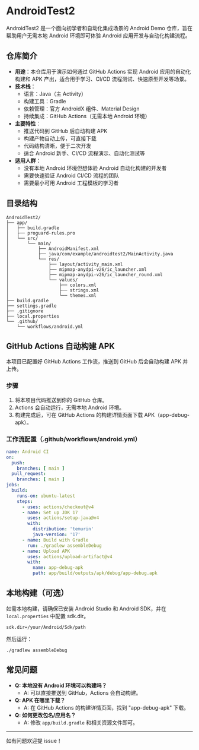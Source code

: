 # AndroidTest2

AndroidTest2 是一个面向初学者和自动化集成场景的 Android Demo 仓库，旨在帮助用户无需本地 Android 环境即可体验 Android 应用开发与自动化构建流程。

## 仓库简介

- **用途**：本仓库用于演示如何通过 GitHub Actions 实现 Android 应用的自动化构建和 APK 产出，适合用于学习、CI/CD 流程测试、快速原型开发等场景。
- **技术栈**：
  - 语言：Java（主 Activity）
  - 构建工具：Gradle
  - 依赖管理：官方 AndroidX 组件、Material Design
  - 持续集成：GitHub Actions（无需本地 Android 环境）
- **主要特性**：
  - 推送代码到 GitHub 后自动构建 APK
  - 构建产物自动上传，可直接下载
  - 代码结构清晰，便于二次开发
  - 适合 Android 新手、CI/CD 流程演示、自动化测试等
- **适用人群**：
  - 没有本地 Android 环境但想体验 Android 自动化构建的开发者
  - 需要快速验证 Android CI/CD 流程的团队
  - 需要最小可用 Android 工程模板的学习者

## 目录结构

```
AndroidTest2/
├── app/
│   ├── build.gradle
│   ├── proguard-rules.pro
│   └── src/
│       └── main/
│           ├── AndroidManifest.xml
│           ├── java/com/example/androidtest2/MainActivity.java
│           └── res/
│               ├── layout/activity_main.xml
│               ├── mipmap-anydpi-v26/ic_launcher.xml
│               ├── mipmap-anydpi-v26/ic_launcher_round.xml
│               └── values/
│                   ├── colors.xml
│                   ├── strings.xml
│                   └── themes.xml
├── build.gradle
├── settings.gradle
├── .gitignore
├── local.properties
└── .github/
    └── workflows/android.yml
```

## GitHub Actions 自动构建 APK

本项目已配置好 GitHub Actions 工作流，推送到 GitHub 后会自动构建 APK 并上传。

### 步骤
1. 将本项目代码推送到你的 GitHub 仓库。
2. Actions 会自动运行，无需本地 Android 环境。
3. 构建完成后，可在 GitHub Actions 的构建详情页面下载 APK（app-debug-apk）。

### 工作流配置（.github/workflows/android.yml）
```yaml
name: Android CI
on:
  push:
    branches: [ main ]
  pull_request:
    branches: [ main ]
jobs:
  build:
    runs-on: ubuntu-latest
    steps:
      - uses: actions/checkout@v4
      - name: Set up JDK 17
        uses: actions/setup-java@v4
        with:
          distribution: 'temurin'
          java-version: '17'
      - name: Build with Gradle
        run: ./gradlew assembleDebug
      - name: Upload APK
        uses: actions/upload-artifact@v4
        with:
          name: app-debug-apk
          path: app/build/outputs/apk/debug/app-debug.apk
```

## 本地构建（可选）
如需本地构建，请确保已安装 Android Studio 和 Android SDK，并在 `local.properties` 中配置 sdk.dir。

```
sdk.dir=/your/Android/Sdk/path
```

然后运行：
```
./gradlew assembleDebug
```

## 常见问题
- **Q: 本地没有 Android 环境可以构建吗？**
  - A: 可以直接推送到 GitHub，Actions 会自动构建。
- **Q: APK 在哪里下载？**
  - A: 在 GitHub Actions 的构建详情页面，找到 "app-debug-apk" 下载。
- **Q: 如何更改包名/应用名？**
  - A: 修改 `app/build.gradle` 和相关资源文件即可。

---
如有问题欢迎提 issue！ 